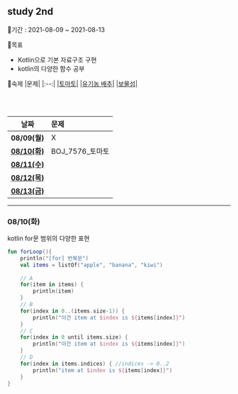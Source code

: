 ## study 2nd
   
📅기간 : 2021-08-09 ~ 2021-08-13  

🌱목표
  - Kotlin으로 기본 자료구조 구현
  - kotlin의 다양한 함수 공부

📃숙제
|문제|
|:--:|
|[토마토](https://www.acmicpc.net/problem/7576)|
|[유기농 배추](https://www.acmicpc.net/problem/1012)|
|[보물섬](https://www.acmicpc.net/problem/2589)|
   
<br /><br />
   
|날짜|문제|
|:--:|:---|
|**08/09(월)**| X |
|[**08/10(화)**](#0810화)|BOJ_7576_토마토|
|[**08/11(수)**]()||
|[**08/12(목)**]()||
|[**08/13(금)**]()||

   *   *   *
   
### 08/10(화)
kotlin for문 범위의 다양한 표현
```kotlin
fun forLoop(){
    println("[for] 반복문")
    val items = listOf("apple", "banana", "kiwi")
    
    // A
    for(item in items) {
        println(item)
    }
    // B
    for(index in 0..(items.size-1)) {
        println("이건 item at $index is ${items[index]}")
    }
    // C
    for(index in 0 until items.size) {
        println("이건 item at $index is ${items[index]}")
    }
    // D
    for(index in items.indices) { //indices -> 0..2
        println("item at $index is ${items[index]}")
    }
}
```
